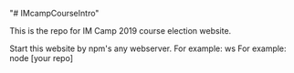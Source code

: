 "# IMcampCourseIntro" 

This is the repo for IM Camp 2019 course election website.

Start this website by npm's any webserver.
For example: ws
For example: node [your repo]
